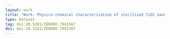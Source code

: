 ```yaml
---
layout: work
title: "Work: Physico-chemical characterization of sterilized TiO2 nanoparticles by XPS / HAXPES / SEM"
type: Dataset
tag: doi:10.5281/ZENODO.7941567
doi: doi:10.5281/ZENODO.7941567
---
```

